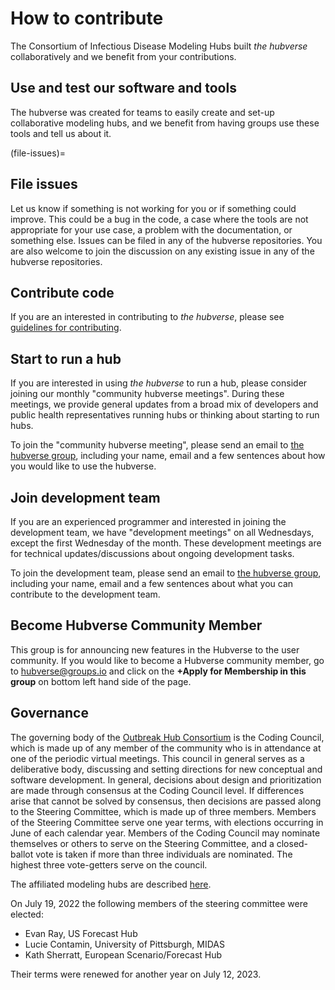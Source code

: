 # How to contribute

The Consortium of Infectious Disease Modeling Hubs built *the hubverse* collaboratively and we benefit from your contributions.

## Use and test our software and tools

The hubverse was created for teams to easily create and set-up collaborative modeling hubs, and we benefit from having groups use these tools and tell us about it.

(file-issues)=
## File issues

Let us know if something is not working for you or if something could improve. This could be a bug in the code, a case where the tools are not appropriate for your use case, a problem with the documentation, or something else. Issues can be filed in any of the hubverse repositories. You are also welcome to join the discussion on any existing issue in any of the hubverse repositories.

## Contribute code

If you are an interested in contributing to *the hubverse*, please see [guidelines for contributing](https://hubverse-org.github.io/hubUtils/CONTRIBUTING.html).

## Start to run a hub

If you are interested in using *the hubverse* to run a hub, please consider joining our monthly "community hubverse meetings". During these meetings, we provide general updates from a broad mix of developers and public health representatives running hubs or thinking about starting to run hubs.

To join the "community hubverse meeting", please send an email to <a href="mailto:hubverse+owner@groups.io">the hubverse group</a>, including your name, email and a few sentences about how you would like to use the hubverse.

## Join development team

If you are an experienced programmer and interested in joining the development team, we have "development meetings" on all Wednesdays, except the first Wednesday of the month. These development meetings are for technical updates/discussions about ongoing development tasks.

To join the development team, please send an email to <a href="mailto:hubverse+owner@groups.io">the hubverse group</a>, including your name, email and a few sentences about what you can contribute to the development team.

## Become Hubverse Community Member
This group is for announcing new features in the Hubverse to the user community. If you would like to become a Hubverse community member, go to [hubverse@groups.io](https://groups.io/g/hubverse) and click on the **+Apply for Membership in this group** on bottom left hand side of the page.

## Governance

The governing body of the [Outbreak Hub Consortium](../index.md) is the Coding Council, which is made up of any member of the community who is in attendance at one of the periodic virtual meetings. This council in general serves as a deliberative body, discussing and setting directions for new conceptual and software development. In general, decisions about design and prioritization are made through consensus at the Coding Council level. If differences arise that cannot be solved by consensus, then decisions are passed along to the Steering Committee, which is made up of three members. Members of the Steering Committee serve one year terms, with elections occurring in June of each calendar year. Members of the Coding Council may nominate themselves or others to serve on the Steering Committee, and a closed-ballot vote is taken if more than three individuals are nominated. The highest three vote-getters serve on the council.

The affiliated modeling hubs are described [here](../index.md).

On July 19, 2022 the following members of the steering committee were elected: 

- Evan Ray, US Forecast Hub
- Lucie Contamin, University of Pittsburgh, MIDAS
- Kath Sherratt, European Scenario/Forecast Hub

Their terms were renewed for another year on July 12, 2023.
